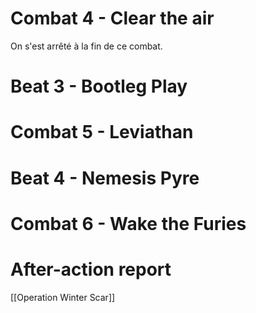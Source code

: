 # Combat 4 - Clear the air

On s'est arrêté à la fin de ce combat.

# Beat 3 - Bootleg Play

# Combat 5 - Leviathan

# Beat 4 - Nemesis Pyre

# Combat 6 - Wake the Furies

# After-action report

[[Operation Winter Scar]]